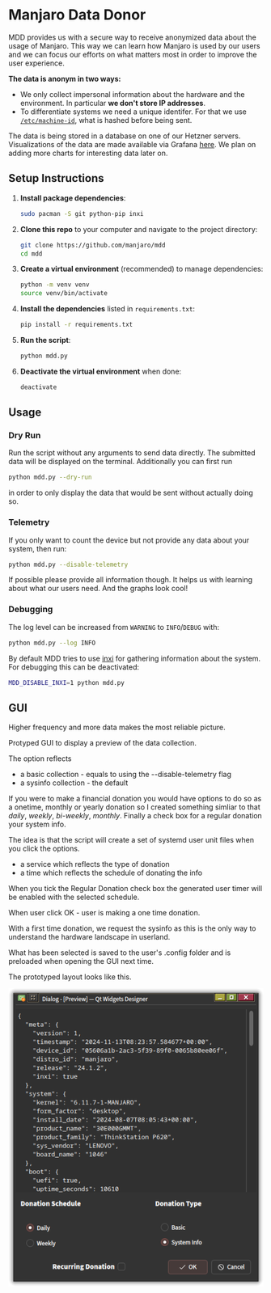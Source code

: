 # Manjaro Data Donor

MDD provides us with a secure way to receive anonymized data about the usage of Manjaro.
This way we can learn how Manjaro is used by our users and we can focus our efforts on what matters most in order to improve the user experience.

**The data is anonym in two ways:**
- We only collect impersonal information about the hardware and the environment. In particular **we don't store IP addresses**.
- To differentiate systems we need a unique identifer. For that we use [`/etc/machine-id`](https://www.freedesktop.org/software/systemd/man/latest/machine-id.html), what is hashed before being sent.

The data is being stored in a database on one of our Hetzner servers. Visualizations of the data are made available via Grafana [here](https://metrics.manjaro.org/public-dashboards/cb0f690cba304389bf3ed2c254c14c01). We plan on adding more charts for interesting data later on.

## Setup Instructions

1. **Install package dependencies**:
   ```bash
   sudo pacman -S git python-pip inxi
   ```
2. **Clone this repo** to your computer and navigate to the project directory:
   ```bash
   git clone https://github.com/manjaro/mdd
   cd mdd
   ```
3. **Create a virtual environment** (recommended) to manage dependencies:
   ```bash
   python -m venv venv
   source venv/bin/activate
   ```
4. **Install the dependencies** listed in `requirements.txt`:
   ```bash
   pip install -r requirements.txt
   ```
5. **Run the script**:
   ```bash
   python mdd.py
   ```
6. **Deactivate the virtual environment** when done:
   ```bash
   deactivate
   ```

## Usage
### Dry Run
Run the script without any arguments to send data directly. The submitted data will be displayed on the terminal.
Additionally you can first run

```bash
python mdd.py --dry-run
```

in order to only display the data that would be sent without actually doing so.

### Telemetry
If you only want to count the device but not provide any data about your system, then run:

```bash
python mdd.py --disable-telemetry
```

If possible please provide all information though. It helps us with learning about what our users need. And the graphs look cool!

### Debugging
The log level can be increased from `WARNING` to `INFO`/`DEBUG` with:

```bash
python mdd.py --log INFO
```

By default MDD tries to use [inxi](https://smxi.org/docs/inxi.htm) for gathering information about the system. For debugging this can be deactivated:

```bash
MDD_DISABLE_INXI=1 python mdd.py
```

## GUI
Higher frequency and more data makes the most reliable picture.

Protyped GUI to display a preview of the data collection.

The option reflects

- a basic collection - equals to using the --disable-telemetry flag
- a sysinfo collection - the default

If you were to make a financial donation you would have options to do so as a onetime, monthly or yearly donation so I created something simliar to that *daily*, *weekly*, *bi-weekly*, *monthly*. Finally a check box for a regular donation your system info.

The idea is that the script will create a set of systemd user unit files when you click the options.

- a service which reflects the type of donation
- a time which reflects the schedule of donating the info

When you tick the Regular Donation check box the generated user timer will be enabled with the selected schedule.

When user click OK - user is making a one time donation. 

With a first time donation, we request the sysinfo as this is the only way to understand the hardware landscape in userland.

What has been selected is saved to the user's .config folder and is preloaded when opening the GUI next time.

The prototyped layout looks like this.

![](prototype.png)